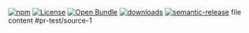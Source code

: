 [![npm](https://img.shields.io/npm/v/sync-test-repository.svg)](https://www.npmjs.com/package/sync-test-repository)
[![License](https://img.shields.io/badge/License-BSD%203--Clause-blue.svg)](https://opensource.org/licenses/BSD-3-Clause)
[![Open Bundle](https://bundlejs.com/badge-light.svg)](https://bundlejs.com/?q=sync-test-repository)
[![downloads](http://img.shields.io/npm/dm/sync-test-repository.svg?style=flat-square)](https://npmjs.org/package/sync-test-repository)
[![semantic-release](https://img.shields.io/badge/%20%20%F0%9F%93%A6%F0%9F%9A%80-semantic--release-e10079.svg)](https://github.com/arlac77/sync-test-repository)
file content #pr-test/source-1